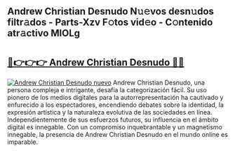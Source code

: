 ## Andrew Christian Desnudo N𝚞𝚎vos desn𝚞dos filtr𝚊dos - Parts-Xzv F𝚘tos vid𝚎o - C𝚘ntenido atr𝚊ctivo MlOLg

# <h2><a href="http://mb4w0ia.tromn.icu/?c=Andrew+Christian+Desnudo">🔗👉👉👉 Andrew Christian Desnudo 🔗🔗</a></h2>

[![Andrew Christian Desnudo nuevo](https://i.imgur.com/pEAQMta.gif)](http://mb4w0ia.tromn.icu/?c=Andrew+Christian+Desnudo)
Andrew Christian Desnudo, una persona compleja e intrigante, desafía la categorización fácil. Su uso pionero de los medios digitales para la autorrepresentación ha cautivado y enfurecido a los espectadores, encendiendo debates sobre la identidad, la expresión artística y la naturaleza evolutiva de las sociedades en línea. Independientemente de sus esfuerzos futuros, su influencia en el ámbito digital es innegable. Con un compromiso inquebrantable y un magnetismo innegable, la presencia de Andrew Christian Desnudo en el mundo online es imparable.
